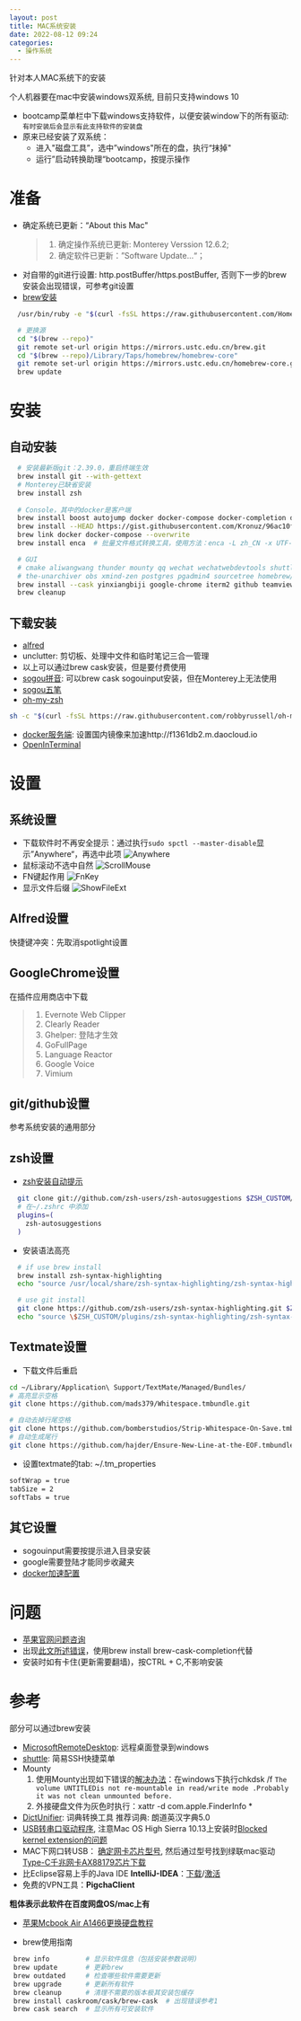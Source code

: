 ```yaml
---
layout: post
title: MAC系统安装
date: 2022-08-12 09:24
categories:
  - 操作系统
---
```


针对本人MAC系统下的安装
<!-- More -->

个人机器要在mac中安装windows双系统, 目前只支持windows 10
* bootcamp菜单栏中下载windows支持软件，以便安装window下的所有驱动: `有时安装后会显示有此支持软件的安装盘`
* 原来已经安装了双系统：
  * 进入"磁盘工具”，选中”windows"所在的盘，执行“抹掉"
  * 运行”启动转换助理“bootcamp，按提示操作

# 准备
* 确定系统已更新：“About this Mac"
    > 1) 确定操作系统已更新: Monterey Verssion 12.6.2;
    > 2) 确定软件已更新：”Software Update...“；
* 对自带的git进行设置: http.postBuffer/https.postBuffer, 否则下一步的brew安装会出现错误，可参考git设置
* [brew安装](https://brew.sh/index_zh-cn)
```bash
  /usr/bin/ruby -e "$(curl -fsSL https://raw.githubusercontent.com/Homebrew/install/master/install)"

  # 更换源
  cd "$(brew --repo)"
  git remote set-url origin https://mirrors.ustc.edu.cn/brew.git
  cd "$(brew --repo)/Library/Taps/homebrew/homebrew-core"
  git remote set-url origin https://mirrors.ustc.edu.cn/homebrew-core.git
  brew update
```
# 安装
## 自动安装
```bash 
  # 安装最新版git：2.39.0，重启终端生效
  brew install git --with-gettext
  # Monterey已缺省安装
  brew install zsh
  
  # Console，其中的docker是客户端
  brew install boost autojump docker docker-compose docker-completion docker-compose-completion wget you-get
  brew install --HEAD https://gist.githubusercontent.com/Kronuz/96ac10fbd8472eb1e7566d740c4034f8/raw/gtest.rb
  brew link docker docker-compose --overwrite
  brew install enca  # 批量文件格式转换工具，使用方法：enca -L zh_CN -x UTF-8 *

  # GUI
  # cmake aliwangwang thunder mounty qq wechat wechatwebdevtools shuttle textmate v2rayU
  # the-unarchiver obs xmind-zen postgres pgadmin4 sourcetree homebrew/cask-versions/docker-edge virtualbox vagrant vagrant-manager chrome-remote-desktop-host
  brew install --cask yinxiangbiji google-chrome iterm2 github teamviewer vlc baidunetdisk tencent-meeting
  brew cleanup
```

## 下载安装
* [alfred](https://app.yinxiang.com/shard/s26/nl/5132076/dad80f02-27a5-447e-a0d2-e7cee1978785/) 
* unclutter: 剪切板、处理中文件和临时笔记三合一管理
* 以上可以通过brew cask安装，但是要付费使用
* [sogou拼音](https://shurufa.sogou.com/): 可以brew cask sogouinput安装，但在Monterey上无法使用
* [sogou五笔](https://pinyin.sogou.com/mac/)
* [oh-my-zsh](https://ohmyz.sh/)
```bash
sh -c "$(curl -fsSL https://raw.githubusercontent.com/robbyrussell/oh-my-zsh/master/tools/install.sh)"
```
* [docker服务端](https://docs.docker.com/desktop/install/mac-install/): 设置国内镜像来加速http://f1361db2.m.daocloud.io
* [OpenInTerminal](https://github.com/Ji4n1ng/OpenInTerminal/blob/master/README-zh.md)


# 设置
## 系统设置
* 下载软件时不再安全提示：通过执行`sudo spctl --master-disable`显示”Anywhere“，再选中此项
![Anywhere](/assets/images/mac/Anywhere.png)
* 鼠标滚动不选中自然
![ScrollMouse](/assets/images/mac/ScrollMouse.png)
* FN键起作用
![FnKey](/assets/images/mac/FnKey.png)
* 显示文件后缀
![ShowFileExt](/assets/images/mac/ShowFileExt.png)

## Alfred设置
快捷键冲突：先取消spotlight设置

## GoogleChrome设置
在插件应用商店中下载
> 1) Evernote Web Clipper
> 2) Clearly Reader
> 3) Ghelper: 登陆才生效
> 4) GoFullPage
> 5) Language Reactor
> 6) Google Voice
> 7) Vimium

## git/github设置
参考系统安装的通用部分

## zsh设置
* [zsh安装自动提示](https://www.jianshu.com/p/0d265d9f914b)
```bash
  git clone git://github.com/zsh-users/zsh-autosuggestions $ZSH_CUSTOM/plugins/zsh-autosuggestions
  # 在~/.zshrc 中添加
  plugins=(
    zsh-autosuggestions
  )
```

* 安装语法高亮
```bash
  # if use brew install
  brew install zsh-syntax-highlighting
  echo "source /usr/local/share/zsh-syntax-highlighting/zsh-syntax-highlighting.zsh" >> ${ZDOTDIR:-$HOME}/.zshrc

  # use git install
  git clone https://github.com/zsh-users/zsh-syntax-highlighting.git $ZSH_CUSTOM/plugins/zsh-syntax-highlighting
  echo "source \$ZSH_CUSTOM/plugins/zsh-syntax-highlighting/zsh-syntax-highlighting.zsh" >> ${ZDOTDIR:-$HOME}/.zshrc
```

## Textmate设置
* 下载文件后重启
```bash
cd ~/Library/Application\ Support/TextMate/Managed/Bundles/
# 高亮显示空格
git clone https://github.com/mads379/Whitespace.tmbundle.git

# 自动去掉行尾空格
git clone https://github.com/bomberstudios/Strip-Whitespace-On-Save.tmbundle.git
# 自动生成尾行
git clone https://github.com/hajder/Ensure-New-Line-at-the-EOF.tmbundle.git
```
* 设置textmate的tab: ~/.tm_properties
```bash
softWrap = true
tabSize = 2
softTabs = true
```

## 其它设置
* sogouinput需要按提示进入目录安装
* google需要登陆才能同步收藏夹
* [docker加速配置](https://www.daocloud.io/mirror)

# 问题
* [苹果官网问题咨询](https://getsupport.apple.com/?caller=home&PRKEYS=)
* 出现[此文所述错误](https://www.jianshu.com/p/7d055bebab46)，使用brew install brew-cask-completion代替
* 安装时如有卡住(更新需要翻墙)，按CTRL + C,不影响安装

# 参考
部分可以通过brew安装
* [MicrosoftRemoteDesktop](https://blog.csdn.net/ytangdigl/article/details/78941783): 远程桌面登录到windows
* [shuttle](https://github.com/fitztrev/shuttle/releases): 简易SSH快捷菜单
* Mounty
  1. 使用Mounty出现如下错误的[解决办法](http://yangl.net/2017/05/15/mounty_error/)：在windows下执行chkdsk /f
`The volume UNTITLEDis not re-mountable in read/write mode .Probably it was not clean unmounted before.`
  2. 外接硬盘文件为灰色时执行：xattr -d com.apple.FinderInfo *
* [DictUnifier](https://www.jianshu.com/p/c57be986589b): 词典转换工具
推荐词典: 朗道英汉字典5.0
* [USB转串口驱动程序](https://www.prolific.com.tw/US/index.aspx), 注意Mac OS High Sierra 10.13上安装时[Blocked kernel extension的问题](https://developer.apple.com/library/archive/technotes/tn2459/_index.html)
* MAC下网口转USB： [确定网卡芯片型号](https://sspai.com/post/41120?_t=1576887829), 然后通过型号找到绿联mac驱动[Type-C千兆网卡AX88179芯片下载 ](https://www.lulian.cn/download/6-cn.html)
* 比Eclipse容易上手的Java IDE **IntelliJ-IDEA**：[下载](https://www.jetbrains.com/idea/download/)/[激活](http://idea.javatiku.cn/)
* 免费的VPN工具：**PigchaClient**

**粗体表示此软件在百度网盘OS/mac上有**

* [苹果Mcbook Air A1466更换硬盘教程](https://mp.weixin.qq.com/s/kd1NHUfxfrFFip7a_S-fSQ)

* brew使用指南
```bash
 brew info         # 显示软件信息（包括安装参数说明)
 brew update       # 更新brew
 brew outdated     # 检查哪些软件需要更新
 brew upgrade      # 更新所有软件
 brew cleanup      # 清理不需要的版本极其安装包缓存
 brew install caskroom/cask/brew-cask  # 出现错误参考1
 brew cask search  # 显示所有可安装软件
```